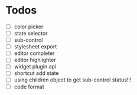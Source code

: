 # Todos

- [ ] color picker
- [ ] state selector
- [ ] sub-control
- [ ] stylesheet export
- [ ] editor completer
- [ ] editor highlighter
- [ ] widget plugin api
- [ ] shortcut add state
- [ ] using children object to get sub-control status!!!
- [ ] code format